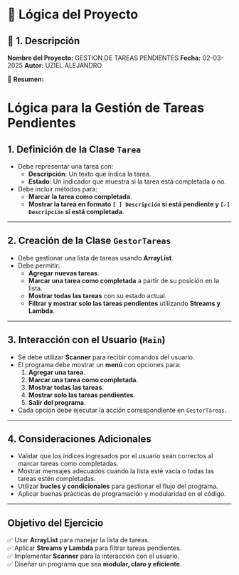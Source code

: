 # 🧠 **Lógica del Proyecto**  

## 📌 1. Descripción  
**Nombre del Proyecto:** GESTION DE TAREAS PENDIENTES
**Fecha:** 02-03-2025
**Autor:** UZIEL ALEJANDRO

📢 **Resumen:**  
# Lógica para la Gestión de Tareas Pendientes

## 1. Definición de la Clase `Tarea`
- Debe representar una tarea con:
  - **Descripción**: Un texto que indica la tarea.
  - **Estado**: Un indicador que muestra si la tarea está completada o no.
- Debe incluir métodos para:
  - **Marcar la tarea como completada**.
  - **Mostrar la tarea en formato `[ ] Descripción` si está pendiente y `[✓] Descripción` si está completada**.

---

## 2. Creación de la Clase `GestorTareas`
- Debe gestionar una lista de tareas usando **ArrayList**.
- Debe permitir:
  - **Agregar nuevas tareas**.
  - **Marcar una tarea como completada** a partir de su posición en la lista.
  - **Mostrar todas las tareas** con su estado actual.
  - **Filtrar y mostrar solo las tareas pendientes** utilizando **Streams y Lambda**.

---

## 3. Interacción con el Usuario (`Main`)
- Se debe utilizar **Scanner** para recibir comandos del usuario.
- El programa debe mostrar un **menú** con opciones para:
  1. **Agregar una tarea**.
  2. **Marcar una tarea como completada**.
  3. **Mostrar todas las tareas**.
  4. **Mostrar solo las tareas pendientes**.
  5. **Salir del programa**.
- Cada opción debe ejecutar la acción correspondiente en `GestorTareas`.

---

## 4. Consideraciones Adicionales
- Validar que los índices ingresados por el usuario sean correctos al marcar tareas como completadas.
- Mostrar mensajes adecuados cuando la lista esté vacía o todas las tareas estén completadas.
- Utilizar **bucles y condicionales** para gestionar el flujo del programa.
- Aplicar buenas prácticas de programación y modularidad en el código.

---

## **Objetivo del Ejercicio**
✅ Usar **ArrayList** para manejar la lista de tareas.  
✅ Aplicar **Streams y Lambda** para filtrar tareas pendientes.  
✅ Implementar **Scanner** para la interacción con el usuario.  
✅ Diseñar un programa que sea **modular, claro y eficiente**.  



